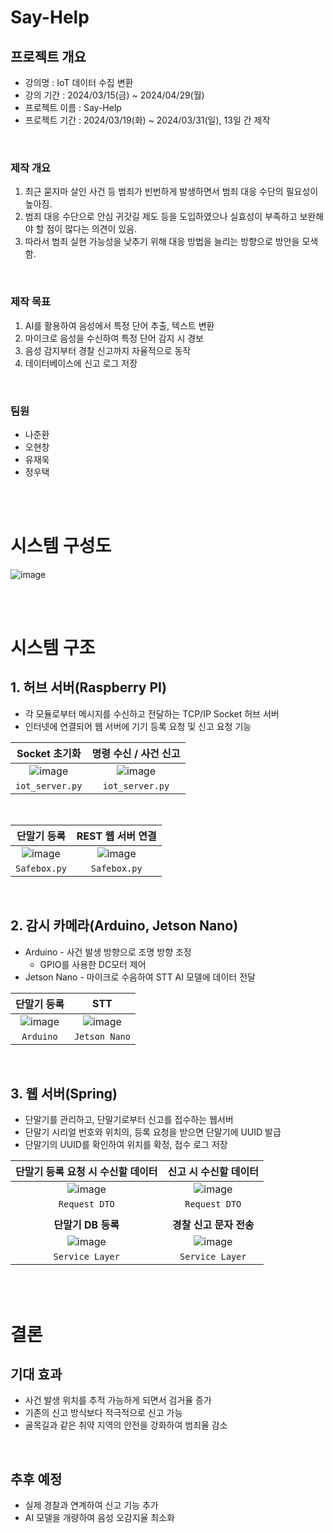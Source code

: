 # Say-Help

## 프로젝트 개요
- 강의명 : IoT 데이터 수집 변환
- 강의 기간 : 2024/03/15(금) ~ 2024/04/29(월)
- 프로젝트 이름 : Say-Help
- 프로젝트 기간 : 2024/03/19(화) ~ 2024/03/31(일), 13일 간 제작

<br>

### 제작 개요
1. 최근 묻지마 살인 사건 등 범죄가 빈번하게 발생하면서 범죄 대응 수단의 필요성이 높아짐.
2. 범죄 대응 수단으로 안심 귀갓길 제도 등을 도입하였으나 실효성이 부족하고 보완해야 할 점이 많다는 의견이 있음.
3. 따라서 범죄 실현 가능성을 낮추기 위해 대응 방법을 늘리는 방향으로 방안을 모색함.

<br>

### 제작 목표
1. AI를 활용하여 음성에서 특정 단어 추출, 텍스트 변환
2. 마이크로 음성을 수신하여 특정 단어 감지 시 경보
3. 음성 감지부터 경찰 신고까지 자율적으로 동작
4. 데이터베이스에 신고 로그 저장

<br>


### 팀원
- 나준환
- 오현창
- 유재욱
- 정우택


<br><br>

# 시스템 구성도

![image](https://github.com/almondgood/6aa-Iot-System/assets/88735581/b2737dfb-499c-4c0d-aa4f-3c1bdf95e453)


<br><br>

# 시스템 구조

## 1. 허브 서버(Raspberry PI)
- 각 모듈로부터 메시지를 수신하고 전달하는 TCP/IP Socket 허브 서버 
- 인터넷에 연결되어 웹 서버에 기기 등록 요청 및 신고 요청 기능

|**Socket 초기화**|**명령 수신 / 사건 신고**|
|:---:|:---:|
|![image](https://github.com/almondgood/6aa-Iot-System/assets/88735581/9f24487e-e30c-4959-a2eb-08a2498dcd6e)|![image](https://github.com/almondgood/6aa-Iot-System/assets/88735581/c4560efb-1678-4143-ba9f-e54edf4dc498)|
|`iot_server.py`|`iot_server.py`|

<br>

|**단말기 등록**|**REST 웹 서버 연결**|
|:---:|:---:|
|![image](https://github.com/almondgood/6aa-Iot-System/assets/88735581/e09145c9-52c2-43b3-ab27-0f64e5d006cd)|![image](https://github.com/almondgood/6aa-Iot-System/assets/88735581/218b43c2-9d35-4f4a-9bd3-7a47be40ad2d)|
|`Safebox.py`|`Safebox.py`|

<br>

## 2. 감시 카메라(Arduino, Jetson Nano)
- Arduino - 사건 발생 방향으로 조명 방향 조정
    - GPIO를 사용한 DC모터 제어
- Jetson Nano - 마이크로 수음하여 STT AI 모델에 데이터 전달

|**단말기 등록**|**STT**|
|:---:|:---:|
|![image](https://github.com/almondgood/6aa-Iot-System/assets/88735581/e09145c9-52c2-43b3-ab27-0f64e5d006cd)|![image](https://github.com/almondgood/6aa-Iot-System/assets/88735581/87a58239-dd47-4999-b53c-3deefc1f2d66)|
|`Arduino`|`Jetson Nano`|

<br>

## 3. 웹 서버(Spring)
- 단말기를 관리하고, 단말기로부터 신고를 접수하는 웹서버
- 단말기 시리얼 번호와 위치의, 등록 요청을 받으면 단말기에 UUID 발급
- 단말기의 UUID를 확인하여 위치를 확정, 접수 로그 저장

|**단말기 등록 요청 시 수신할 데이터**|**신고 시 수신할 데이터**|
|:---:|:---:|
|![image](https://github.com/almondgood/6aa-Iot-System/assets/88735581/3fb0d0d9-0fe2-41c1-9cfd-29bf2862fc98)|![image](https://github.com/almondgood/6aa-Iot-System/assets/88735581/ee8a8a6b-d25f-4670-96a9-8a0b740c5e6f)|
|`Request DTO`|`Request DTO`|
|||
|**단말기 DB 등록**|**경찰 신고 문자 전송**|
|![image](https://github.com/almondgood/6aa-Iot-System/assets/88735581/9a98b893-ee7d-4b84-9796-8dfc8766e51e)|![image](https://github.com/almondgood/6aa-Iot-System/assets/88735581/1639c936-8b03-404d-b76d-8185f8d839f2)|
|`Service Layer`|`Service Layer`|

<br><br>

# 결론
## 기대 효과
- 사건 발생 위치를 추적 가능하게 되면서 검거율 증가
- 기존의 신고 방식보다 적극적으로 신고 가능
- 골목길과 같은 취약 지역의 안전을 강화하여 범죄율 감소

<br>

## 추후 예정
- 실제 경찰과 연계하여 신고 기능 추가
- AI 모델을 개량하여 음성 오감지율 최소화






